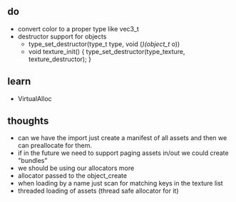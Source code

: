 
## do
- convert color to a proper type like vec3_t
- destructor support for objects
	- type_set_destructor(type_t type, void (*)(object_t* o))
	- void texture_init() { type_set_destructor(type_texture, texture_destructor); }

## learn
- VirtualAlloc

## thoughts
- can we have the import just create a manifest of all assets and then we can preallocate for them.
- if in the future we need to support paging assets in/out we could create "bundles"
- we should be using our allocators more 
- allocator passed to the object_create 
- when loading by a name just scan for matching keys in the texture list
- threaded loading of assets (thread safe allocator for it)